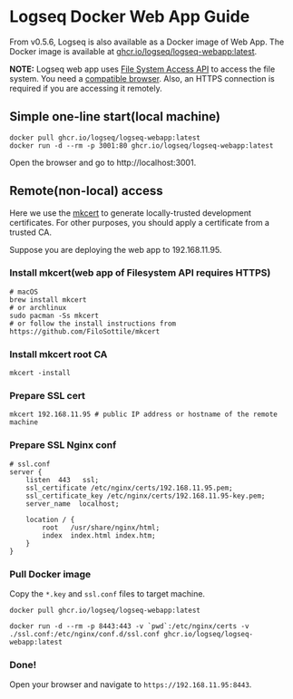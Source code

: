 # Logseq Docker Web App Guide

From v0.5.6, Logseq is also available as a Docker image of Web App.
The Docker image is available at [ghcr.io/logseq/logseq-webapp:latest](https://github.com/logseq/logseq/pkgs/container/logseq-webapp).

**NOTE:** Logseq web app uses [File System Access API](https://developer.mozilla.org/en-US/docs/Web/API/File_System_Access_API) to access the file system. You need a [compatible browser](https://caniuse.com/native-filesystem-api).
Also, an HTTPS connection is required if you are accessing it remotely.

## Simple one-line start(local machine)

```shell
docker pull ghcr.io/logseq/logseq-webapp:latest
docker run -d --rm -p 3001:80 ghcr.io/logseq/logseq-webapp:latest
```

Open the browser and go to http://localhost:3001.

## Remote(non-local) access

Here we use the [mkcert](https://github.com/FiloSottile/mkcert) to generate locally-trusted development certificates. For other purposes, you should apply a certificate from a trusted CA.

Suppose you are deploying the web app to 192.168.11.95.

### Install mkcert(web app of Filesystem API requires HTTPS)

```shell
# macOS
brew install mkcert
# or archlinux
sudo pacman -Ss mkcert
# or follow the install instructions from https://github.com/FiloSottile/mkcert
```

### Install mkcert root CA

```shell
mkcert -install
```

### Prepare SSL cert

```shell
mkcert 192.168.11.95 # public IP address or hostname of the remote machine
```

### Prepare SSL Nginx conf

```nginx
# ssl.conf
server {
    listen  443   ssl;
    ssl_certificate /etc/nginx/certs/192.168.11.95.pem;
    ssl_certificate_key /etc/nginx/certs/192.168.11.95-key.pem;
    server_name  localhost;

    location / {
        root   /usr/share/nginx/html;
        index  index.html index.htm;
    }
}
```

### Pull Docker image

Copy the `*.key` and `ssl.conf` files to target machine.

```shell
docker pull ghcr.io/logseq/logseq-webapp:latest

docker run -d --rm -p 8443:443 -v `pwd`:/etc/nginx/certs -v ./ssl.conf:/etc/nginx/conf.d/ssl.conf ghcr.io/logseq/logseq-webapp:latest
```

### Done!

Open your browser and navigate to `https://192.168.11.95:8443`.

